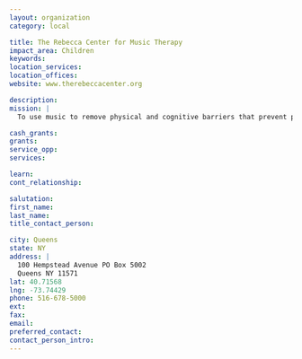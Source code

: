 ```yaml
---
layout: organization
category: local

title: The Rebecca Center for Music Therapy
impact_area: Children
keywords: 
location_services: 
location_offices: 
website: www.therebeccacenter.org

description: 
mission: |
  To use music to remove physical and cognitive barriers that prevent people with special needs from engaging in essential social interactions and life processes. 

cash_grants: 
grants: 
service_opp: 
services: 

learn: 
cont_relationship: 

salutation: 
first_name: 
last_name: 
title_contact_person: 

city: Queens
state: NY
address: |
  100 Hempstead Avenue PO Box 5002  
  Queens NY 11571
lat: 40.71568
lng: -73.74429
phone: 516-678-5000
ext: 
fax: 
email: 
preferred_contact: 
contact_person_intro: 
---
```

